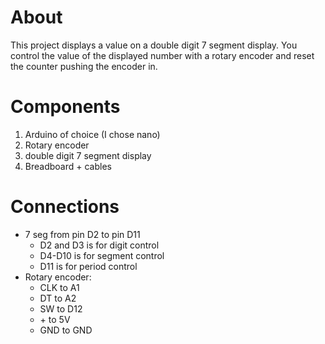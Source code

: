 # About
This project displays a value on a double digit 7 segment display. You control the value of the displayed number with a rotary encoder and reset the counter pushing the encoder in.

# Components
1. Arduino of choice (I chose nano)
2. Rotary encoder
3. double digit 7 segment display
4. Breadboard + cables

# Connections
- 7 seg from pin D2 to pin D11
    - D2 and D3 is for digit control
    - D4-D10 is for segment control
    - D11 is for period control
- Rotary encoder:
    - CLK to A1
    - DT to A2
    - SW to D12
    - \+ to 5V
    - GND to GND